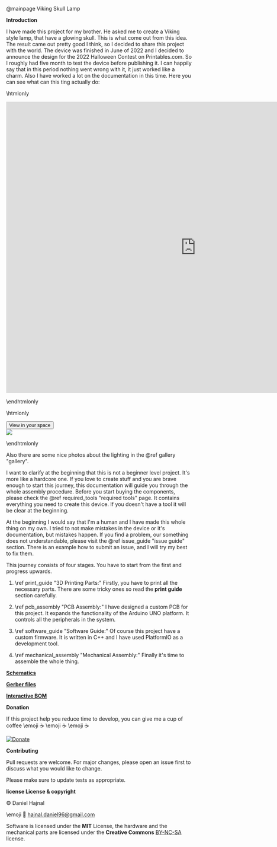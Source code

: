 @mainpage Viking Skull Lamp

__Introduction__

I have made this project for my brother. He asked me to create a Viking style lamp, that have a glowing skull. This is what come out from this idea.
The result came out pretty good I think, so I decided to share this project with the world. The device was finished in June of 2022 and I decided to
announce the design for the 2022 Halloween Contest on Printables.com. So I roughly had five month to test the device before publishing it. I can
happily say that in this period nothing went wrong with it, it just worked like a charm. Also I have worked a lot on the documentation in this time.
Here you can see what can this ting actually do:

\htmlonly

<p align="center"><iframe width="1024" height="786" src="https://www.youtube.com/embed/yvYET1PqnmI" title="YouTube video player" frameborder="0" allow="accelerometer; autoplay; clipboard-write; encrypted-media; gyroscope; picture-in-picture" allowfullscreen></iframe></p>

\endhtmlonly

\htmlonly

<script type="module" src="https://unpkg.com/@google/model-viewer/dist/model-viewer.min.js"></script>

<model-viewer src="assembly.glb" ar ar-modes="webxr scene-viewer quick-look" camera-controls poster="poster_assembly.png" shadow-intensity="1" environment-image="spruit_sunrise_1k_HDR.hdr" min-camera-orbit="auto 20deg auto" max-camera-orbit="auto 90deg auto">
    <div class="progress-bar hide" slot="progress-bar">
        <div class="update-bar"></div>
    </div>
    <button slot="ar-button" id="ar-button">
        View in your space
    </button>
    <div id="ar-prompt">
        <img src="https://modelviewer.dev/shared-assets/icons/hand.png">
    </div>
</model-viewer>


\endhtmlonly

Also there are some nice photos about the lighting in the @ref gallery "gallery".

I want to clarify at the beginning that this is not a beginner level project. It's more like a hardcore one.
If you love to create stuff and you are brave enough to start this journey, this documentation will guide you
through the whole assembly procedure. Before you start buying the components, please check the
@ref required_tools "required tools" page. It contains everything you need to create this device. If you doesn't
have a tool it will be clear at the beginning.

At the beginning I would say that I'm a human and I have made this whole thing on my own. I tried to not make mistakes in the
device or it's documentation, but mistakes happen. If you find a problem, our something does not understandable, please visit
the @ref issue_guide "issue guide" section. There is an example how to submit an issue, and I will try my best to fix them.

This journey consists of four stages. You have to start from the first and progress upwards.

1. \ref print_guide "3D Printing Parts:" Firstly, you have to print all the necessary parts. There are some tricky ones
so read the __print guide__ section carefully.

2. \ref pcb_assembly "PCB Assembly:" I have designed a custom PCB for this project. It expands the functionality of
the Arduino UNO platform. It controls all the peripherals in the system.

3. \ref software_guide "Software Guide:" Of course this project have a custom firmware. It is written in C++ and I
have used PlatformIO as a development tool.

4. \ref mechanical_assembly "Mechanical Assembly:" Finally it's time to assemble the whole thing.

<a href="Schematics.pdf" target="_blank"><b>Schematics</b></a>

<a href="gerber.zip" target="_blank"><b>Gerber files</b></a>

<a href="ibom.html" target="_blank"><b>Interactive BOM</b></a>

__Donation__

If this project help you reduce time to develop, you can give me a cup of coffee \emoji :coffee: \emoji :coffee: \emoji :coffee:

[![Donate](https://img.shields.io/badge/Donate-PayPal-green.svg)](https://www.paypal.com/donate?hosted_button_id=YFGZD78H6K2CS)

__Contributing__

Pull requests are welcome. For major changes, please open an issue first to discuss what you would like to change.

Please make sure to update tests as appropriate.

__license License & copyright__

© Daniel Hajnal

\emoji :email: hajnal.daniel96@gmail.com

Software is licensed under the __MIT__ License, the hardware and the mechanical parts are licensed under the __Creative Commons__ [BY-NC-SA](https://creativecommons.org/licenses/by-nc-sa/4.0/) license.
